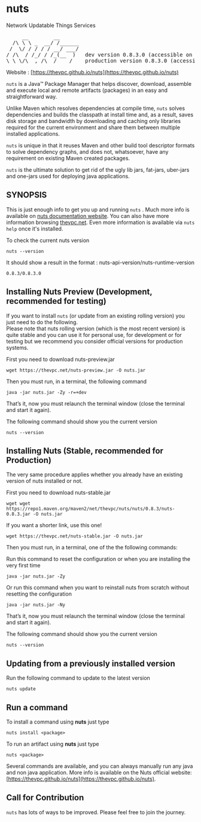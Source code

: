 # nuts
Network Updatable Things Services
<pre>
     __        __    
  /\ \ \ _  __/ /______
 /  \/ / / / / __/ ___/
/ /\  / /_/ / /_(__  )   dev version 0.8.3.0 (accessible on thevpc.net)
\_\ \/\__,_/\__/____/    production version 0.8.3.0 (accessible on maven central)
</pre>

Website : [https://thevpc.github.io/nuts](https://thevpc.github.io/nuts)

```nuts``` is a Java™ Package Manager that helps discover, download, assemble and execute local and remote artifacts (packages) in an easy and straightforward way.

Unlike Maven which resolves dependencies at compile time, ```nuts``` solves dependencies and builds the classpath at install time and, as a result, saves disk storage and bandwidth by downloading and caching only libraries required for the current environment and share them between multiple installed applications.

```nuts``` is unique in that it reuses Maven and other build tool descriptor formats to solve dependency graphs, and does not, whatsoever, have any requirement on existing Maven created packages.

```nuts``` is the ultimate solution to get rid of the ugly lib jars, fat-jars, uber-jars and one-jars used for deploying java applications.

## SYNOPSIS

This is just enough info to get you up and running ```nuts``` .
Much more info is available on [nuts documentation website](https://thevpc.github.io/nuts/docs).
You can also have more information browsing [thevpc.net](https://thevpc.net/nuts/).
Even more information is available via ```nuts help``` once it's installed.

To check the current nuts version

```
nuts --version
```

It should show a result in the format : nuts-api-version/nuts-runtime-version

```
0.8.3/0.8.3.0
```

## Installing Nuts Preview (Development, recommended for testing)

If you want to install ```nuts``` (or update from an existing rolling version) you just need to do the following. <br />
Please note that nuts rolling version (which is the most recent version) is quite stable and you can use it for personal use, for development or for testing but we recommend you consider official versions for production systems.

First you need to download nuts-preview.jar

```
wget https://thevpc.net/nuts-preview.jar -O nuts.jar
```

Then you must run, in a terminal, the following command

```
java -jar nuts.jar -Zy -r=+dev 
```

That’s it, now you must relaunch the terminal window (close the terminal and start it again).

The following command should show you the current version

```
nuts --version
```

## Installing Nuts (Stable, recommended for Production)

The very same procedure applies whether you already have an existing version of nuts installed or not.

First you need to download nuts-stable.jar

```
wget wget https://repo1.maven.org/maven2/net/thevpc/nuts/nuts/0.8.3/nuts-0.8.3.jar -O nuts.jar
```

If you want a shorter link, use this one!

```
wget https://thevpc.net/nuts-stable.jar -O nuts.jar
```

Then you must run, in a terminal, one of the the following commands:

Run this command to reset the configuration or when you are installing the very first time
```
java -jar nuts.jar -Zy
```

Or run this command when you want to reinstall nuts from scratch without resetting the configuration
```
java -jar nuts.jar -Ny
```

That’s it, now you must relaunch the terminal window (close the terminal and start it again).

The following command should show you the current version

```
nuts --version
```

## Updating from a previously installed version

Run the following command to update to the latest version 

```
nuts update
```

## Run a command

To install a command using **nuts** just type

```
nuts install <package>
```

To run an artifact using **nuts** just type

```
nuts <package>
```

Several commands are available, and you can always manually run any java and non java application. More info is available on the Nuts official website: [https://thevpc.github.io/nuts](https://thevpc.github.io/nuts).

## Call for Contribution
```nuts``` has lots of ways to be improved. Please feel free to join the journey.
